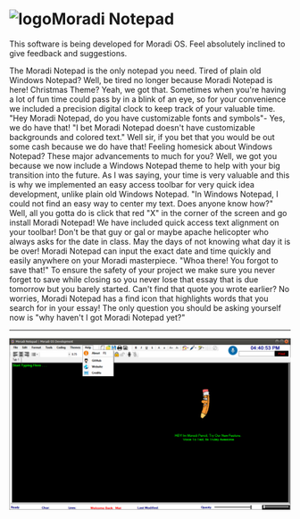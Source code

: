 # <img src="https://github.com/Brett-Tech-Networking/Moradi-Notepad/blob/master/notepad.ico" alt="logo" width="40" height ="40"/>Moradi Notepad
This software is being developed for Moradi OS.
Feel absolutely inclined to give feedback and suggestions.

  The Moradi Notepad is the only notepad you need. Tired of plain old Windows Notepad? Well, be tired no longer because Moradi Notepad is here! Christmas Theme? Yeah, we got that. Sometimes when you're having a lot of fun time could pass by in a blink of an eye, so for your convenience we included a precision digital clock to keep track of your valuable time. "Hey Moradi Notepad, do you have customizable fonts and symbols"- Yes, we do have that! "I bet Moradi Notepad doesn't have customizable backgrounds and colored text." Well sir, if you bet that you would be out some cash because we do have that! Feeling homesick about Windows Notepad? These major advancements to much for you? Well, we got you because we now include a Windows Notepad theme to help with your big transition into the future. As I was saying, your time is very valuable and this is why we implemented an easy access toolbar for very quick idea development, unlike plain old Windows Notepad. "In Windows Notepad, I could not find an easy way to center my text. Does anyone know how?" Well, all you gotta do is click that red "X" in the corner of the screen and go install Moradi Notepad! We have included quick access text alignment on your toolbar! Don't be that guy or gal or maybe apache helicopter who always asks for the date in class. May the days of not knowing what day it is be over! Moradi Notepad can input the exact date and time quickly and easily anywhere on your Moradi masterpiece. "Whoa there! You forgot to save that!" To ensure the safety of your project we make sure you never forget to save while closing so you never lose that essay that is due tomorrow but you barely started. Can't find that quote you wrote earlier? No worries, Moradi Notepad has a find icon that highlights words that you search for in your essay! The only question you should be asking yourself now is "why haven't I got Moradi Notepad yet?"

-----------------------------------------------------------------------------------------------------------------------------------------

![eclipsenet](https://raw.githubusercontent.com/Brett-Tech-Networking/Moradi-Notepad/master/Images/GUI-Preview.PNG)

